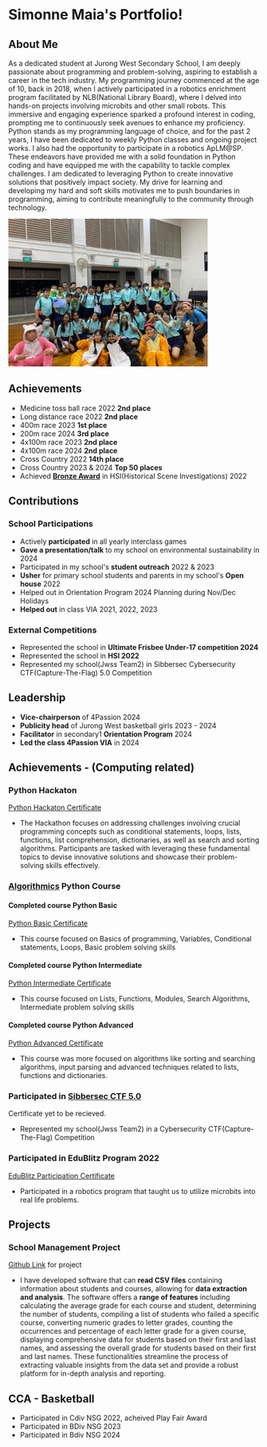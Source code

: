 # Simonne Maia's Portfolio!

## About Me
As a dedicated student at Jurong West Secondary School, I am deeply passionate about programming and problem-solving, aspiring to establish a career in the tech industry. My programming journey commenced at the age of 10, back in 2018, when I actively participated in a robotics enrichment program facilitated by NLB(National Library Board), where I delved into hands-on projects involving microbits and other small robots. This immersive and engaging experience sparked a profound interest in coding, prompting me to continuously seek avenues to enhance my proficiency. Python stands as my programming language of choice, and for the past 2 years, I have been dedicated to weekly Python classes and ongoing project works. I also had the opportunity to participate in a robotics ApLM@SP. These endeavors have provided me with a solid foundation in Python coding and have equipped me with the capability to tackle complex challenges. I am dedicated to leveraging Python to create innovative solutions that positively impact society. My drive for learning and developing my hard and soft skills motivates me to push boundaries in programming, aiming to contribute meaningfully to the community through technology.

<!-- ![](./assets/img/1.jpg | width=100) -->

<img src="./assets/img/1.jpg" width="400">

## Achievements
  - Medicine toss ball race 2022 **2nd place**
  - Long distance race 2022 **2nd place**
  - 400m race 2023 **1st place**
  - 200m race 2024 **3rd place**
  - 4x100m race 2023 **2nd place**
  - 4x100m race 2024 **2nd place**
  - Cross Country 2022 **14th place**
  - Cross Country 2023 & 2024 **Top 50 places**
  - Achieved [**Bronze Award**](https://drive.google.com/file/d/1OcKTJlJznoKAZzUy9EDZfL1MH2OJK7PW/view?usp=sharing) in HSI(Historical Scene Investigations) 2022
    
## Contributions
### School Participations
  - Actively **participated** in all yearly interclass games
  - **Gave a presentation/talk** to my school on environmental sustainability in 2024
  - Participated in my school's **student outreach** 2022 & 2023
  - **Usher** for primary school students and parents in my school's **Open house** 2022
  - Helped out in Orientation Program 2024 Planning during Nov/Dec Holidays
  - **Helped out** in class VIA 2021, 2022, 2023
      
### External Competitions
  - Represented the school in **Ultimate Frisbee Under-17 competition 2024**
  - Represented the school in **HSI 2022**
  - Represented my school(Jwss Team2) in Sibbersec Cybersecurity CTF(Capture-The-Flag) 5.0 Competition
  
## Leadership
  - **Vice-chairperson** of 4Passion 2024
  - **Publicity head** of Jurong West basketball girls 2023 - 2024
  - **Facilitator** in secondary1 **Orientation Program** 2024
  - **Led the class 4Passion VIA** in 2024
        
## Achievements - (Computing related)
### Python Hackaton
  [Python Hackaton Certificate](https://drive.google.com/file/d/1-b5eZotzmOEvmzETqeIScOLkDwrRfrPe/view?usp=sharing) 
  - The Hackathon focuses on addressing challenges involving crucial programming concepts such as conditional statements, loops, lists, functions, list comprehension, dictionaries, as well as search and sorting algorithms. Participants are tasked with leveraging these fundamental topics to devise innovative solutions and showcase their problem-solving skills effectively.

### [Algorithmics](https://algorithmicschool.com/?utm_source=organic&utm_medium=google&utm_referrer=www.google.com) Python Course
#### Completed course Python Basic
  [Python Basic Certificate](https://drive.google.com/file/d/1gWsX14oeGTpsDikJf1COCE2zCOAJauXv/view?usp=sharing)
  - This course focused on Basics of programming, Variables, Conditional statements, Loops, Basic problem solving skills  
    
#### Completed course Python Intermediate
  [Python Intermediate Certificate](https://drive.google.com/file/d/1LkYJbEaQro1YePIobGfn-BOg5rDt-qVK/view?usp=sharing) 
  - This course focused on Lists, Functions, Modules, Search Algorithms, Intermediate problem solving skills  
    
#### Completed course Python Advanced
  [Python Advanced Certificate](https://drive.google.com/file/d/1hnp_qwMjHiMuPm7xXUBIUDp0grKaJLLz/view?usp=sharing) 
  - This course was more focused on algorithms like sorting and searching algorithms, input parsing and advanced techniques related to lists, functions   and dictionaries.
  
### Participated in [Sibbersec CTF 5.0](https://sieberr.live/) 
  Certificate yet to be recieved.
  - Represented my school(Jwss Team2) in a Cybersecurity CTF(Capture-The-Flag) Competition 
  
### Participated in EduBlitz Program 2022
  [EduBlitz Participation Certificate](https://drive.google.com/file/d/1MyT-sAwUTp6ZnlIbayQSowoRMtWXn41Z/view?usp=sharing)
  - Participated in a robotics program that taught us to utilize microbits into real life problems.

## Projects 
### School Management Project
  [Github Link](https://github.com/SimonneMaia/School-Management-System.git) for project
  - I have developed software that can **read CSV files** containing information about students and courses, allowing for **data extraction and analysis**. The software offers a **range of features** including calculating the average grade for each course and student, determining the number of students, compiling a list of students who failed a specific course, converting numeric grades to letter grades, counting the occurrences and percentage of each letter grade for a given course, displaying comprehensive data for students based on their first and last names, and assessing the overall grade for students based on their first and last names. These functionalities streamline the process of extracting valuable insights from the data set and provide a robust platform for in-depth analysis and reporting.

## CCA - Basketball
- Participated in Cdiv NSG 2022, acheived Play Fair Award
- Participated in BDiv NSG 2023
- Participated in Bdiv NSG 2024
